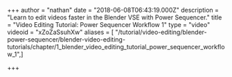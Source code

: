 +++
author = "nathan"
date = "2018-06-08T06:43:19.000Z"
description = "Learn to edit videos faster in the Blender VSE with Power Sequencer."
title = "Video Editing Tutorial: Power Sequencer Workflow 1"
type = "video"
videoid = "xZoZaSsuhXw"
aliases = [ "/tutorial/video-editing/blender-power-sequencer/blender-video-editing-tutorials/chapter/1_blender_video_editing_tutorial_power_sequencer_workflow_1",]

+++